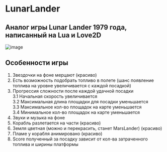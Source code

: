 # LunarLander  
## Аналог игры Lunar Lander 1979 года, написанный на Lua и Love2D

![image](https://user-images.githubusercontent.com/56964428/211210251-986994de-67a0-4fb2-950d-068d21763a64.png)

## Особенности игры  
1. Звездочки на фоне мерцают (красиво) 
2. Есть возможность подобрать топливо в полете (шанс появление топлива на уровне увеличивается с каждой посадкой)   
3. Прогрессия сложности после каждой удачной посадки  
3.1 Начальная скорость увеличивается  
3.2 Максимальная длина площадки для посадки уменьшается  
3.3 Максимальное кол-во площадок на карте уменьшается  
3.4 Минимальное кол-во площадок на карте уменьшается  
4. Звуки и музыка на фоне  
5. Корабль разлетается на части (красиво)  
6. Земля цветная (можно и перекрасить, станет MarsLander) (красиво)  
7. Пламе у корабля анимировано (красиво)
8. Score полученный за посадку зависит от кол-ва затраченного топлива и ширины платформы
